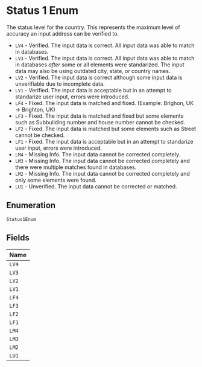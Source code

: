
# Status 1 Enum

The status level for the country. This represents the maximum level of
accuracy an input address can be verified to.

* `LV4` - Verified. The input data is correct. All input data was able to match in databases.
* `LV3` - Verified. The input data is correct. All input data was able to match in databases <em>after</em> some or all elements were standarized. The input data may also be using outdated city, state, or country names.
* `LV2` - Verified. The input data is correct although some input data is unverifiable due to incomplete data.
* `LV1` - Verified. The input data is acceptable but in an attempt to standarize user input, errors were introduced.
* `LF4` - Fixed. The input data is matched and fixed. (Example: Brighon, UK -> Brighton, UK)
* `LF3` - Fixed. The input data is matched and fixed but some elements such as Subbuilding number and house number cannot be checked.
* `LF2` - Fixed. The input data is matched but some elements such as Street cannot be checked.
* `LF1` - Fixed. The input data is acceptable but in an attempt to standarize user input, errors were introduced.
* `LM4` - Missing Info. The input data cannot be corrected completely.
* `LM3` - Missing Info. The input data cannot be corrected completely and there were multiple matches found in databases.
* `LM2` - Missing Info. The input data cannot be corrected completely and only some elements were found.
* `LU1` - Unverified. The input data cannot be corrected or matched.

## Enumeration

`Status1Enum`

## Fields

| Name |
|  --- |
| `LV4` |
| `LV3` |
| `LV2` |
| `LV1` |
| `LF4` |
| `LF3` |
| `LF2` |
| `LF1` |
| `LM4` |
| `LM3` |
| `LM2` |
| `LU1` |

